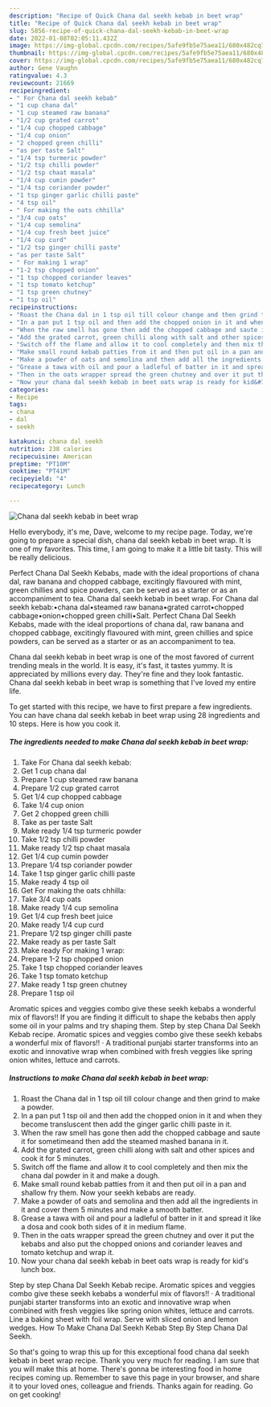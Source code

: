 ```yaml
---
description: "Recipe of Quick Chana dal seekh kebab in beet wrap"
title: "Recipe of Quick Chana dal seekh kebab in beet wrap"
slug: 5856-recipe-of-quick-chana-dal-seekh-kebab-in-beet-wrap
date: 2022-01-08T02:05:11.432Z
image: https://img-global.cpcdn.com/recipes/5afe9fb5e75aea11/680x482cq70/chana-dal-seekh-kebab-in-beet-wrap-recipe-main-photo.jpg
thumbnail: https://img-global.cpcdn.com/recipes/5afe9fb5e75aea11/680x482cq70/chana-dal-seekh-kebab-in-beet-wrap-recipe-main-photo.jpg
cover: https://img-global.cpcdn.com/recipes/5afe9fb5e75aea11/680x482cq70/chana-dal-seekh-kebab-in-beet-wrap-recipe-main-photo.jpg
author: Gene Vaughn
ratingvalue: 4.3
reviewcount: 21669
recipeingredient:
- " For Chana dal seekh kebab"
- "1 cup chana dal"
- "1 cup steamed raw banana"
- "1/2 cup grated carrot"
- "1/4 cup chopped cabbage"
- "1/4 cup onion"
- "2 chopped green chilli"
- "as per taste Salt"
- "1/4 tsp turmeric powder"
- "1/2 tsp chilli powder"
- "1/2 tsp chaat masala"
- "1/4 cup cumin powder"
- "1/4 tsp coriander powder"
- "1 tsp ginger garlic chilli paste"
- "4 tsp oil"
- " For making the oats chhilla"
- "3/4 cup oats"
- "1/4 cup semolina"
- "1/4 cup fresh beet juice"
- "1/4 cup curd"
- "1/2 tsp ginger chilli paste"
- "as per taste Salt"
- " For making 1 wrap"
- "1-2 tsp chopped onion"
- "1 tsp chopped coriander leaves"
- "1 tsp tomato ketchup"
- "1 tsp green chutney"
- "1 tsp oil"
recipeinstructions:
- "Roast the Chana dal in 1 tsp oil till colour change and then grind to make a powder."
- "In a pan put 1 tsp oil and then add the chopped onion in it and when they become transluscent then add the ginger garlic chilli paste in it."
- "When the raw smell has gone then add the chopped cabbage and saute it for sometimeand then add the steamed mashed banana in it."
- "Add the grated carrot, green chilli along with salt and other spices and cook it for 5 minutes."
- "Switch off the flame and allow it to cool completely and then mix the chana dal powder in it and make a dough."
- "Make small round kebab patties from it and then put oil in a pan and shallow fry them. Now your seekh kebabs are ready."
- "Make a powder of oats and semolina and then add all the ingredients in it and cover them 5 minutes and make a smooth batter."
- "Grease a tawa with oil and pour a ladleful of batter in it and spread it like a dosa and cook both sides of it in medium flame."
- "Then in the oats wrapper spread the green chutney and over it put the kebabs and also put the chopped onions and coriander leaves and tomato ketchup and wrap it."
- "Now your chana dal seekh kebab in beet oats wrap is ready for kid&#39;s lunch box."
categories:
- Recipe
tags:
- chana
- dal
- seekh

katakunci: chana dal seekh 
nutrition: 238 calories
recipecuisine: American
preptime: "PT10M"
cooktime: "PT41M"
recipeyield: "4"
recipecategory: Lunch

---
```



![Chana dal seekh kebab in beet wrap](https://img-global.cpcdn.com/recipes/5afe9fb5e75aea11/680x482cq70/chana-dal-seekh-kebab-in-beet-wrap-recipe-main-photo.jpg)

Hello everybody, it's me, Dave, welcome to my recipe page. Today, we're going to prepare a special dish, chana dal seekh kebab in beet wrap. It is one of my favorites. This time, I am going to make it a little bit tasty. This will be really delicious.

Perfect Chana Dal Seekh Kebabs, made with the ideal proportions of chana dal, raw banana and chopped cabbage, excitingly flavoured with mint, green chillies and spice powders, can be served as a starter or as an accompaniment to tea. Chana dal seekh kebab in beet wrap. For Chana dal seekh kebab:•chana dal•steamed raw banana•grated carrot•chopped cabbage•onion•chopped green chilli•Salt. Perfect Chana Dal Seekh Kebabs, made with the ideal proportions of chana dal, raw banana and chopped cabbage, excitingly flavoured with mint, green chillies and spice powders, can be served as a starter or as an accompaniment to tea.

Chana dal seekh kebab in beet wrap is one of the most favored of current trending meals in the world. It is easy, it's fast, it tastes yummy. It is appreciated by millions every day. They're fine and they look fantastic. Chana dal seekh kebab in beet wrap is something that I've loved my entire life.


To get started with this recipe, we have to first prepare a few ingredients. You can have chana dal seekh kebab in beet wrap using 28 ingredients and 10 steps. Here is how you cook it.

<!--inarticleads1-->

##### The ingredients needed to make Chana dal seekh kebab in beet wrap:

1. Take  For Chana dal seekh kebab:
1. Get 1 cup chana dal
1. Prepare 1 cup steamed raw banana
1. Prepare 1/2 cup grated carrot
1. Get 1/4 cup chopped cabbage
1. Take 1/4 cup onion
1. Get 2 chopped green chilli
1. Take as per taste Salt
1. Make ready 1/4 tsp turmeric powder
1. Take 1/2 tsp chilli powder
1. Make ready 1/2 tsp chaat masala
1. Get 1/4 cup cumin powder
1. Prepare 1/4 tsp coriander powder
1. Take 1 tsp ginger garlic chilli paste
1. Make ready 4 tsp oil
1. Get  For making the oats chhilla:
1. Take 3/4 cup oats
1. Make ready 1/4 cup semolina
1. Get 1/4 cup fresh beet juice
1. Make ready 1/4 cup curd
1. Prepare 1/2 tsp ginger chilli paste
1. Make ready as per taste Salt
1. Make ready  For making 1 wrap:
1. Prepare 1-2 tsp chopped onion
1. Take 1 tsp chopped coriander leaves
1. Take 1 tsp tomato ketchup
1. Make ready 1 tsp green chutney
1. Prepare 1 tsp oil


Aromatic spices and veggies combo give these seekh kebabs a wonderful mix of flavors!! If you are finding it difficult to shape the kebabs then apply some oil in your palms and try shaping them. Step by step Chana Dal Seekh Kebab recipe. Aromatic spices and veggies combo give these seekh kebabs a wonderful mix of flavors!! · A traditional punjabi starter transforms into an exotic and innovative wrap when combined with fresh veggies like spring onion whites, lettuce and carrots. 

<!--inarticleads2-->

##### Instructions to make Chana dal seekh kebab in beet wrap:

1. Roast the Chana dal in 1 tsp oil till colour change and then grind to make a powder.
1. In a pan put 1 tsp oil and then add the chopped onion in it and when they become transluscent then add the ginger garlic chilli paste in it.
1. When the raw smell has gone then add the chopped cabbage and saute it for sometimeand then add the steamed mashed banana in it.
1. Add the grated carrot, green chilli along with salt and other spices and cook it for 5 minutes.
1. Switch off the flame and allow it to cool completely and then mix the chana dal powder in it and make a dough.
1. Make small round kebab patties from it and then put oil in a pan and shallow fry them. Now your seekh kebabs are ready.
1. Make a powder of oats and semolina and then add all the ingredients in it and cover them 5 minutes and make a smooth batter.
1. Grease a tawa with oil and pour a ladleful of batter in it and spread it like a dosa and cook both sides of it in medium flame.
1. Then in the oats wrapper spread the green chutney and over it put the kebabs and also put the chopped onions and coriander leaves and tomato ketchup and wrap it.
1. Now your chana dal seekh kebab in beet oats wrap is ready for kid&#39;s lunch box.


Step by step Chana Dal Seekh Kebab recipe. Aromatic spices and veggies combo give these seekh kebabs a wonderful mix of flavors!! · A traditional punjabi starter transforms into an exotic and innovative wrap when combined with fresh veggies like spring onion whites, lettuce and carrots. Line a baking sheet with foil wrap. Serve with sliced onion and lemon wedges. How To Make Chana Dal Seekh Kebab Step By Step Chana Dal Seekh. 

So that's going to wrap this up for this exceptional food chana dal seekh kebab in beet wrap recipe. Thank you very much for reading. I am sure that you will make this at home. There's gonna be interesting food in home recipes coming up. Remember to save this page in your browser, and share it to your loved ones, colleague and friends. Thanks again for reading. Go on get cooking!
